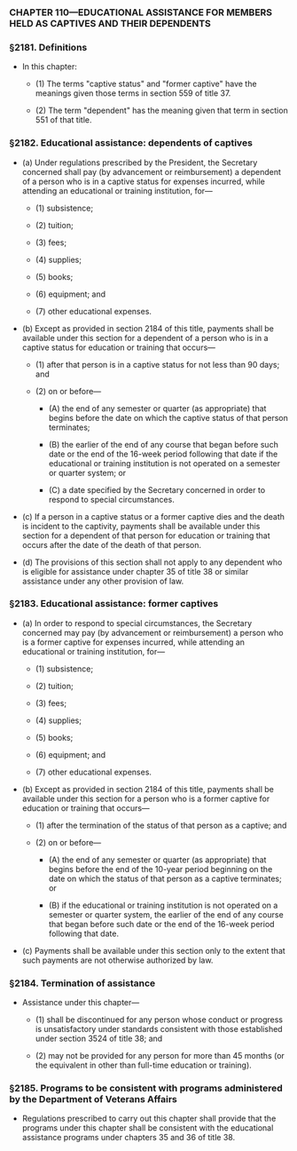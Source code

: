 ### **CHAPTER 110—EDUCATIONAL ASSISTANCE FOR MEMBERS HELD AS CAPTIVES AND THEIR DEPENDENTS**

### §2181. Definitions
* In this chapter:

  * (1) The terms "captive status" and "former captive" have the meanings given those terms in section 559 of title 37.

  * (2) The term "dependent" has the meaning given that term in section 551 of that title.

### §2182. Educational assistance: dependents of captives
* (a) Under regulations prescribed by the President, the Secretary concerned shall pay (by advancement or reimbursement) a dependent of a person who is in a captive status for expenses incurred, while attending an educational or training institution, for—

  * (1) subsistence;

  * (2) tuition;

  * (3) fees;

  * (4) supplies;

  * (5) books;

  * (6) equipment; and

  * (7) other educational expenses.


* (b) Except as provided in section 2184 of this title, payments shall be available under this section for a dependent of a person who is in a captive status for education or training that occurs—

  * (1) after that person is in a captive status for not less than 90 days; and

  * (2) on or before—

    * (A) the end of any semester or quarter (as appropriate) that begins before the date on which the captive status of that person terminates;

    * (B) the earlier of the end of any course that began before such date or the end of the 16-week period following that date if the educational or training institution is not operated on a semester or quarter system; or

    * (C) a date specified by the Secretary concerned in order to respond to special circumstances.


* (c) If a person in a captive status or a former captive dies and the death is incident to the captivity, payments shall be available under this section for a dependent of that person for education or training that occurs after the date of the death of that person.

* (d) The provisions of this section shall not apply to any dependent who is eligible for assistance under chapter 35 of title 38 or similar assistance under any other provision of law.

### §2183. Educational assistance: former captives
* (a) In order to respond to special circumstances, the Secretary concerned may pay (by advancement or reimbursement) a person who is a former captive for expenses incurred, while attending an educational or training institution, for—

  * (1) subsistence;

  * (2) tuition;

  * (3) fees;

  * (4) supplies;

  * (5) books;

  * (6) equipment; and

  * (7) other educational expenses.


* (b) Except as provided in section 2184 of this title, payments shall be available under this section for a person who is a former captive for education or training that occurs—

  * (1) after the termination of the status of that person as a captive; and

  * (2) on or before—

    * (A) the end of any semester or quarter (as appropriate) that begins before the end of the 10-year period beginning on the date on which the status of that person as a captive terminates; or

    * (B) if the educational or training institution is not operated on a semester or quarter system, the earlier of the end of any course that began before such date or the end of the 16-week period following that date.


* (c) Payments shall be available under this section only to the extent that such payments are not otherwise authorized by law.

### §2184. Termination of assistance
* Assistance under this chapter—

  * (1) shall be discontinued for any person whose conduct or progress is unsatisfactory under standards consistent with those established under section 3524 of title 38; and

  * (2) may not be provided for any person for more than 45 months (or the equivalent in other than full-time education or training).

### §2185. Programs to be consistent with programs administered by the Department of Veterans Affairs
* Regulations prescribed to carry out this chapter shall provide that the programs under this chapter shall be consistent with the educational assistance programs under chapters 35 and 36 of title 38.